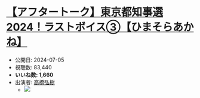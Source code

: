 # [【アフタートーク】東京都知事選2024！ラストボイス③【ひまそらあかね】](https://www.youtube.com/watch?v=3YEh6SwbEYE)
-   公開日: 2024-07-05
-   視聴数: 83,440
-   **いいね数: 1,660**
-   出演者: [高橋弘樹](/rehacq_fan/people/高橋弘樹 "wikilink")
    - [![](https://img.youtube.com/vi/3YEh6SwbEYE/hqdefault.jpg)](https://www.youtube.com/watch?v=3YEh6SwbEYE)
